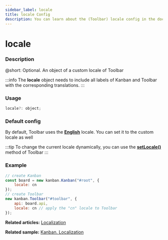 ```yaml
---
sidebar_label: locale
title: locale Config
description: You can learn about the (Toolbar) locale config in the documentation of the DHTMLX JavaScript Kanban library. Browse developer guides and API reference, try out code examples and live demos, and download a free 30-day evaluation version of DHTMLX Kanban.
---
```


# locale

### Description

@short: Optional. An object of a custom locale of Toolbar

:::info
The **locale** object needs to include all labels of Kanban and Toolbar with the corresponding translations.
:::

### Usage

~~~jsx {}
locale?: object;
~~~

### Default config

By default, Toolbar uses the [**English**](../../../guides/localization/#default-locale) locale. You can set it to the custom locale as well

:::tip
To change the current locale dynamically, you can use the [**setLocale()**](../../methods/toolbar_setlocale_method) method of Toolbar
:::

### Example

~~~jsx {8}
// create Kanban
const board = new kanban.Kanban("#root", {
	locale: cn
});
// create Toolbar
new kanban.Toolbar("#toolbar", {
	api: board.api,
	locale: cn // apply the "cn" locale to Toolbar 
});
~~~

**Related articles:** [Localization](../../../guides/localization)

**Related sample:** [Kanban. Localization](https://snippet.dhtmlx.com/hrblf1mm?tag=kanban)
